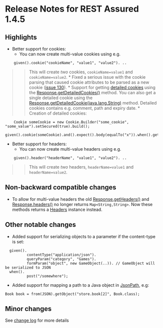 # Release Notes for REST Assured 1.4.5 #

## Highlights ##
  * Better support for cookies:
    * You can now create multi-value cookies using e.g.
```
    given().cookie("cookieName", "value1", "value2"). ..
```
> > This will create _two_ cookies, `cookieName=value1` and `cookieName=value2`.
    * Fixed a serious issue with the cookie parsing that caused cookie attributes to be parsed as a new cookie ([issue 130](https://code.google.com/p/rest-assured/issues/detail?id=130)).
    * Support for getting [detailed cookies](http://rest-assured.googlecode.com/svn/tags/1.4.5/apidocs/com/jayway/restassured/response/Cookie.html) using the [Response.getDetailedCookies()](http://rest-assured.googlecode.com/svn/tags/1.4.5/apidocs/com/jayway/restassured/response/Response.html#getDetailedCookies()) method. You can also get a single detailed cookie using the [Response.getDetailedCookie(java.lang.String)](http://rest-assured.googlecode.com/svn/tags/1.4.5/apidocs/com/jayway/restassured/response/Response.html#getDetailedCookie(java.lang.String)) method. Detailed cookies contains e.g. comment, path and expiry date.
    * Creation of detailed cookies:
```
    Cookie someCookie = new Cookie.Builder("some_cookie", "some_value").setSecured(true).build();
    given().cookie(someCookie).and().expect().body(equalTo("x")).when().get("/cookie");
```
  * Better support for headers:
    * You can now create multi-value headers using e.g.
```
    given().header("headerName", "value1", "value2"). ..
```
> > This will create _two_ headers, `headerName=value1` and `headerName=value2`.

## Non-backward compatible changes ##
  * To allow for multi-value headers the old [Response.getHeaders()](http://rest-assured.googlecode.com/svn/tags/1.4/apidocs/com/jayway/restassured/response/Response.html#getHeaders()) and [Response.headers()](http://rest-assured.googlecode.com/svn/tags/1.4/apidocs/com/jayway/restassured/response/Response.html#headers()) no longer returns `Map<String,String>`. Now these methods returns a [Headers](http://rest-assured.googlecode.com/svn/tags/1.4.5/apidocs/com/jayway/restassured/response/Headers.html) instance instead.

## Other notable changes ##
  * Added support for serializing objects to a parameter if the content-type is set:
```
  given().
          contentType("application/json").
          queryParam("category", "Games").
          formParam("object", new GameObject(..)). // GameObject will be serialized to JSON
  when().
          post("/somewhere");
```
  * Added support for mapping a path to a Java object in [JsonPath](http://rest-assured.googlecode.com/svn/tags/1.4.5/apidocs/com/jayway/restassured/path/json/JsonPath.html), e.g:
```
Book book = from(JSON).getObject("store.book[2]", Book.class);
```
## Minor changes ##
See [change log](http://github.com/jayway/rest-assured/raw/master/changelog.txt) for more details